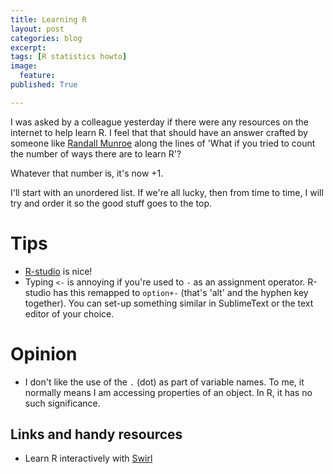 ```yaml
---
title: Learning R
layout: post
categories: blog
excerpt:
tags: [R statistics howto]
image:
  feature:
published: True

---
```


I was asked by a colleague yesterday if there were any resources on the internet to help learn R. I feel that that should have an answer crafted by someone like [Randall Munroe](http://xkcd.com/about/) along the lines of 'What if you tried to count the number of ways there are to learn R'?

Whatever that number is, it's now +1.

I'll start with an unordered list. If we're all lucky, then from time to time, I will try and order it so the good stuff goes to the top.

# Tips

- [R-studio](http://www.rstudio.com/) is nice!
- Typing `<-` is annoying if you're used to `-` as an assignment operator. R-studio has this remapped to `option+-` (that's 'alt' and the hyphen key together). You can set-up something similar in SublimeText or the text editor of your choice.


# Opinion

- I don't like the use of the `.` (dot) as part of variable names. To me, it normally means I am accessing properties of an object. In R, it has no such significance. 



## Links and handy resources

- Learn R interactively with [Swirl](http://swirlstats.com/)